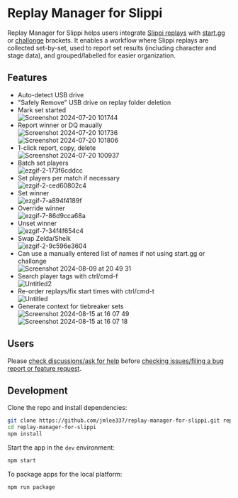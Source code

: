 # Replay Manager for Slippi
Replay Manager for Slippi helps users integrate [Slippi replays](https://github.com/project-slippi/slippi-wiki/blob/master/SPEC.md) with [start.gg](https://www.start.gg/) or [challonge](https://challonge.com/) brackets.
It enables a workflow where Slippi replays are collected set-by-set, used to report set results (including character and stage data), and grouped/labelled for easier organization.
## Features
- Auto-detect USB drive
- "Safely Remove" USB drive on replay folder deletion
- Mark set started  
![Screenshot 2024-07-20 101744](https://github.com/user-attachments/assets/026bed5f-59a8-43f9-82b5-cdfdc88368c9)
- Report winner or DQ maually  
![Screenshot 2024-07-20 101736](https://github.com/user-attachments/assets/bd927d3d-26d6-48b4-82dd-663b957da014)  
![Screenshot 2024-07-20 101806](https://github.com/user-attachments/assets/6db64645-52be-4ba6-9c06-728913aa6f0d)
- 1-click report, copy, delete  
![Screenshot 2024-07-20 100937](https://github.com/user-attachments/assets/d6c2d916-4d82-4d84-8878-63f9731d7cbc)
- Batch set players  
![ezgif-2-173f6cddcc](https://github.com/user-attachments/assets/5df4f4af-9715-4141-b150-65d1a6f0a236)
- Set players per match if necessary  
![ezgif-2-ced60802c4](https://github.com/user-attachments/assets/ba0c6227-7d9b-49a7-90d5-160c37d000fb)
- Set winner  
![ezgif-7-a894f4189f](https://github.com/user-attachments/assets/423633af-74ca-47c3-872a-f96d24de076a)
- Override winner  
![ezgif-7-86d9cca68a](https://github.com/user-attachments/assets/acc7f9cb-bb2d-4db5-b733-5e5468fcff76)
- Unset winner  
![ezgif-7-34f4f654c4](https://github.com/user-attachments/assets/2363ca84-0464-4963-b0aa-1f27911bfe70)
- Swap Zelda/Sheik  
![ezgif-2-9c596e3604](https://github.com/user-attachments/assets/4f88c0ca-0efd-4968-b791-ffed3eed193e)
- Can use a manually entered list of names if not using start.gg or challonge  
![Screenshot 2024-08-09 at 20 49 31](https://github.com/user-attachments/assets/a4335fb1-c6f1-4299-b586-a1805d759847)
- Search player tags with ctrl/cmd-f  
![Untitled2](https://github.com/user-attachments/assets/5e5a2215-85e0-4f6e-ab1d-2f4bd67f58f7)
- Re-order replays/fix start times with ctrl/cmd-t  
![Untitled](https://github.com/user-attachments/assets/853fa3b0-37f8-4cce-a230-7dd49b816e32)
- Generate context for tiebreaker sets  
![Screenshot 2024-08-15 at 16 07 49](https://github.com/user-attachments/assets/147ed7e2-b8f3-4a96-86a2-aff7bede9c45)
![Screenshot 2024-08-15 at 16 07 18](https://github.com/user-attachments/assets/c10b8882-42a5-4428-bf9c-61a56c0f2172)

## Users
Please [check discussions/ask for help](https://github.com/jmlee337/replay-manager-for-slippi/discussions) before [checking issues/filing a bug report or feature request](https://github.com/jmlee337/replay-manager-for-slippi/issues).
## Development
Clone the repo and install dependencies:
```bash
git clone https://github.com/jmlee337/replay-manager-for-slippi.git replay-manager-for-slippi
cd replay-manager-for-slippi
npm install
```
Start the app in the `dev` environment:
```bash
npm start
```
To package apps for the local platform:

```bash
npm run package
```
